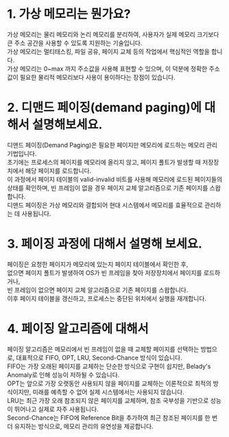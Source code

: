 # 1. 가상 메모리는 뭔가요?
  
가상 메모리는 물리 메모리와 논리 메모리를 분리하여, 사용자가 실제 메모리 크기보다 큰 주소 공간을 사용할 수 있도록 지원하는 기술입니다.  
가상 메모리는 멀티태스킹, 파일 공유, 페이지 교체 등의 작업에서 핵심적인 역할을 합니다.  
가상 메모리는 0~max 까지 주소값을 사용해 표현할 수 있으며, 이 덕분에 정확한 주소값이 필요한 물리적 메모리보다 사용이 용이하다는 장점이 있습니다.
  
  
# 2. 디맨드 페이징(demand paging)에 대해서 설명해보세요.
  
디맨드 페이징(Demand Paging)은 필요한 페이지만 메모리에 로드하는 메모리 관리 기법입니다.  
초기에는 프로세스의 페이지를 메모리에 올리지 않고, 페이지 폴트가 발생할 때 저장장치에서 해당 페이지를 로드합니다.  
이 과정에서 페이지 테이블의 valid-invalid 비트를 사용해 메모리에 로드된 페이지들의 상태를 확인하며, 빈 프레임이 없을 경우 페이지 교체 알고리즘으로 기존 페이지를 스왑합니다.  
디맨드 페이징은 가상 메모리와 결합되어 현대 시스템에서 메모리를 효율적으로 관리하는 데 사용됩니다.  
  
  
# 3. 페이징 과정에 대해서 설명해 보세요.

페이징은 요청한 페이지가 메모리에 있는지 페이지 테이블에서 확인한 후,  
없으면 페이지 폴트가 발생하여 OS가 빈 프레임을 찾아 저장장치에서 페이지를 로드하거나,  
빈 프레임이 없으면 페이지 교체 알고리즘으로 기존 페이지를 스왑합니다.   
이후 페이지 테이블을 갱신하고, 프로세스는 중단된 위치에서 실행을 재개합니다.  
  
  
# 4. 페이징 알고리즘에 대해서  
  
페이징 알고리즘은 메모리에서 빈 프레임이 없을 때 교체할 페이지를 선택하는 방법으로, 대표적으로 FIFO, OPT, LRU, Second-Chance 방식이 있습니다.  
FIFO는 가장 오래된 페이지를 교체하는 단순한 방식으로 구현이 쉽지만, Belady's Anomaly로 인해 성능이 저하될 수 있습니다.  
OPT는 앞으로 가장 오랫동안 사용되지 않을 페이지를 교체하는 이론적으로 최적의 방식이지만, 미래를 예측할 수 없어 실제 시스템에서는 사용되지 않습니다.  
LRU는 최근 가장 오래 참조되지 않은 페이지를 교체하며, 참조 국부성을 기반으로 성능이 뛰어나고 실제로 자주 사용됩니다.  
Second-Chance는 FIFO에 Reference Bit을 추가하여 최근 참조된 페이지를 한 번 더 유지하는 방식으로, 메모리 관리의 유연성을 제공합니다.
